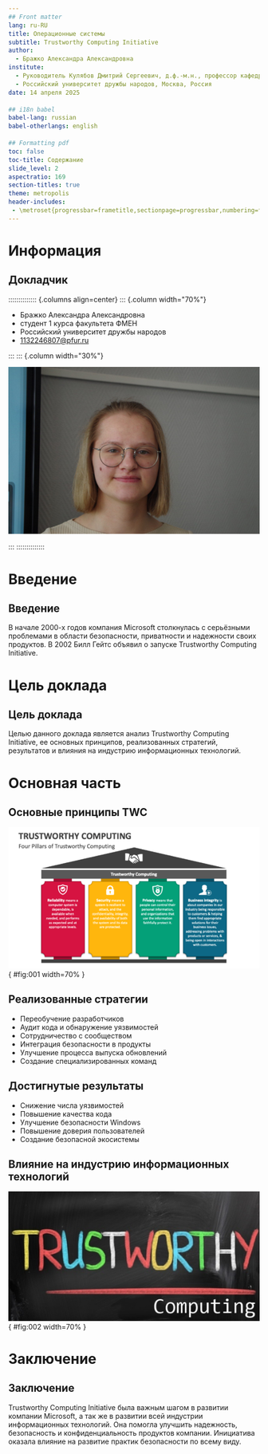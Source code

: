 ```yaml
---
## Front matter
lang: ru-RU
title: Операционные системы
subtitle: Trustworthy Computing Initiative
author:
  - Бражко Александра Александровна
institute:
  - Руководитель Кулябов Дмитрий Сергеевич, д.ф.-м.н., профессор кафедры теории вероятностей и кибербезопасности
  - Российский университет дружбы народов, Москва, Россия
date: 14 апреля 2025

## i18n babel
babel-lang: russian
babel-otherlangs: english

## Formatting pdf
toc: false
toc-title: Содержание
slide_level: 2
aspectratio: 169
section-titles: true
theme: metropolis
header-includes:
 - \metroset{progressbar=frametitle,sectionpage=progressbar,numbering=fraction}
---
```


# Информация

## Докладчик

:::::::::::::: {.columns align=center}
::: {.column width="70%"}

  * Бражко Александра Александровна
  * студент 1 курса факультета ФМЕН
  * Российский университет дружбы народов
  * [1132246807@pfur.ru](mailto:1132246807@pfur.ru)

:::
::: {.column width="30%"}

![](./image/01.jpg)

:::
::::::::::::::


# Введение

## Введение

В начале 2000-х годов компания Microsoft столкнулась с серьёзными проблемами в области безопасности, приватности и надежности своих продуктов.
В 2002 Билл Гейтс объявил о запуске Trustworthy Computing Initiative.

# Цель доклада

## Цель доклада

Целью данного доклада является анализ Trustworthy Computing Initiative, ее основных принципов, реализованных стратегий, результатов и влияния на индустрию информационных технологий.

# Основная часть

## Основные принципы TWC

![Основные столпы TWC](image/1.png){ #fig:001 width=70% }

## Реализованные стратегии

- Переобучение разработчиков
- Аудит кода и обнаружение уязвимостей
- Сотрудничество с сообществом
- Интеграция безопасности в продукты
- Улучшение процесса выпуска обновлений
- Создание специализированных команд

## Достигнутые результаты

- Снижение числа уязвимостей
- Повышение качества кода
- Улучшение безопасности Windows
- Повышение доверия пользователей
- Создание безопасной экосистемы

## Влияние на индустрию информационных технологий

![Основные столпы TWC](image/2.png){ #fig:002 width=70% }

# Заключение

## Заключение

Trustworthy Computing Initiative была важным шагом в развитии компании Microsoft, а так же в развитии всей индустрии информационных технологий. Она помогла улучшить надежность, безопасность и конфиденциальность продуктов компании. Инициатива оказала влияние на развитие практик безопасности по всему виду.
